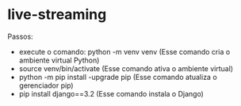 # live-streaming
Passos:
- execute o comando: python -m venv venv
(Esse comando cria o ambiente virtual Python)
- source venv/bin/activate
(Esse comando ativa o ambiente virtual)
- python -m pip install -upgrade pip
(Esse comando atualiza o gerenciador pip)
- pip install django==3.2
(Esse comando instala o Django)
